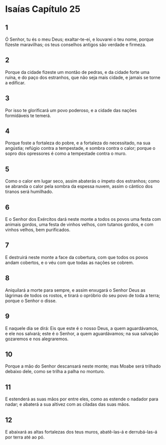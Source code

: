 # Isaías Capítulo 25

## 1
Ó Senhor, tu és o meu Deus; exaltar-te-ei, e louvarei o teu nome, porque fizeste maravilhas; os teus conselhos antigos são verdade e firmeza.

## 2
Porque da cidade fizeste um montão de pedras, e da cidade forte uma ruína, e do paço dos estranhos, que não seja mais cidade, e jamais se torne a edificar.

## 3
Por isso te glorificará um povo poderoso, e a cidade das nações formidáveis te temerá.

## 4
Porque foste a fortaleza do pobre, e a fortaleza do necessitado, na sua angústia; refúgio contra a tempestade, e sombra contra o calor; porque o sopro dos opressores é como a tempestade contra o muro.

## 5
Como o calor em lugar seco, assim abaterás o ímpeto dos estranhos; como se abranda o calor pela sombra da espessa nuvem, assim o cântico dos tiranos será humilhado.

## 6
E o Senhor dos Exércitos dará neste monte a todos os povos uma festa com animais gordos, uma festa de vinhos velhos, com tutanos gordos, e com vinhos velhos, bem purificados.

## 7
E destruirá neste monte a face da cobertura, com que todos os povos andam cobertos, e o véu com que todas as nações se cobrem.

## 8
Aniquilará a morte para sempre, e assim enxugará o Senhor Deus as lágrimas de todos os rostos, e tirará o opróbrio do seu povo de toda a terra; porque o Senhor o disse.

## 9
E naquele dia se dirá: Eis que este é o nosso Deus, a quem aguardávamos, e ele nos salvará; este é o Senhor, a quem aguardávamos; na sua salvação gozaremos e nos alegraremos.

## 10
Porque a mão do Senhor descansará neste monte; mas Moabe será trilhado debaixo dele, como se trilha a palha no monturo.

## 11
E estenderá as suas mãos por entre eles, como as estende o nadador para nadar; e abaterá a sua altivez com as ciladas das suas mãos.

## 12
E abaixará as altas fortalezas dos teus muros, abatê-las-á e derrubá-las-á por terra até ao pó.

